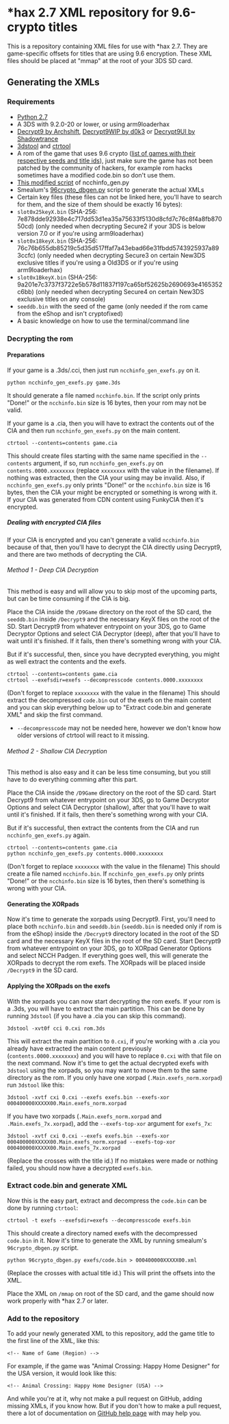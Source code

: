 # \*hax 2.7 XML repository for 9.6-crypto titles
This is a repository containing XML files for use with *hax 2.7. They are game-specific offsets for titles that are using 9.6 encryption. These XML files should be placed at "mmap" at the root of your 3DS SD card.

## Generating the XMLs

### Requirements

- [Python 2.7](https://www.python.org/downloads/release/python-2711/)
- A 3DS with 9.2.0-20 or lower, or using arm9loaderhax
- [Decrypt9 by Archshift](https://github.com/archshift/Decrypt9), [Decrypt9WIP by d0k3](https://github.com/d0k3/Decrypt9) or [Decrypt9UI by Shadowtrance](https://github.com/shadowtrance/Decrypt9)
- [3dstool](https://github.com/dnasdw/3dstool) and [ctrtool](https://github.com/profi200/Project_CTR)
- A rom of the game that uses 9.6 crypto ([list of games with their respective seeds and title ids](http://pastebin.com/zNM8zYwa)), just make sure the game has not been patched by the community of hackers, for example rom hacks sometimes have a modified code.bin so don't use them.
- [This modified script](https://gist.github.com/ihaveamac/304bb69e98fc4ce2d5c9) of ncchinfo_gen.py
- Smealum's [96crypto_dbgen.py](https://github.com/smealum/ninjhax2.x/blob/master/scripts/96crypto_dbgen.py) script to generate the actual XMLs
- Certain key files (these files can not be linked here, you'll have to search for them, and the size of them should be exactly 16 bytes):
 - `slot0x25keyX.bin` (SHA-256: 7e878dde92938e4c717dd53d1ea35a75633f5130d8cfd7c76c8f4a8fb87050cd) (only needed when decrypting Secure2 if your 3DS is below version 7.0 or if you're using arm9loaderhax)
 - `slot0x18keyX.bin` (SHA-256: 76c76b655db85219c5d35d517ffaf7a43ebad66e31fbdd5743925937a893ccfc) (only needed when decrypting Secure3 on certain New3DS exclusive titles if you're using a Old3DS or if you're using arm9loaderhax)
 - `slot0x1BkeyX.bin` (SHA-256: 9a201e7c3737f3722e5b578d11837f197ca65bf52625b2690693e4165352c6bb) (only needed when decrypting Secure4 on certain New3DS exclusive titles on any console)
- `seeddb.bin` with the seed of the game (only needed if the rom came from the eShop and isn't cryptofixed)
- A basic knowledge on how to use the terminal/command line

### Decrypting the rom

#### Preparations

If your game is a .3ds/.cci, then just run `ncchinfo_gen_exefs.py` on it.
```
python ncchinfo_gen_exefs.py game.3ds
```
It should generate a file named `ncchinfo.bin`. If the script only prints "Done!" or the `ncchinfo.bin` size is 16 bytes, then your rom may not be valid.

If your game is a .cia, then you will have to extract the contents out of the CIA and then run `ncchinfo_gen_exefs.py` on the main content.
```
ctrtool --contents=contents game.cia
```
This should create files starting with the same name specified in the `--contents` argument, if so, run `ncchinfo_gen_exefs.py` on `contents.0000.xxxxxxxx` (replace `xxxxxxxx` with the value in the filename).
If nothing was extracted, then the CIA your using may be invalid.
Also, if `ncchinfo_gen_exefs.py` only prints "Done!" or the `ncchinfo.bin` size is 16 bytes, then the CIA your might be encrypted or something is wrong with it. If your CIA was generated from CDN content using FunkyCIA then it's encrypted.

##### Dealing with encrypted CIA files

If your CIA is encrypted and you can't generate a valid `ncchinfo.bin` because of that, then you'll have to decrypt the CIA directly using Decrypt9, and there are two methods of decrypting the CIA.

###### Method 1 - Deep CIA Decryption

This method is easy and will allow you to skip most of the upcoming parts, but can be time consuming if the CIA is big.

Place the CIA inside the `/D9Game` directory on the root of the SD card, the `seeddb.bin` inside `/Decrypt9` and the necessary KeyX files on the root of the SD.
Start Decrypt9 from whatever entrypoint on your 3DS, go to Game Decryptor Options and select CIA Decryptor (deep), after that you'll have to wait until it's finished.
If it fails, then there's something wrong with your CIA.

But if it's successful, then, since you have decrypted everything, you might as well extract the contents and the exefs.
```
ctrtool --contents=contents game.cia
ctrtool --exefsdir=exefs --decompresscode contents.0000.xxxxxxxx
```
(Don't forget to replace `xxxxxxxx` with the value in the filename)
This should extract the decompressed `code.bin` out of the exefs on the main content and you can skip everything below up to "Extract code.bin and generate XML" and skip the first command.
* `--decompresscode` may not be needed here, however we don't know how older versions of ctrtool will react to it missing.

###### Method 2 - Shallow CIA Decryption

This method is also easy and it can be less time consuming, but you still have to do everything comming after this part.

Place the CIA inside the `/D9Game` directory on the root of the SD card.
Start Decrypt9 from whatever entrypoint on your 3DS, go to Game Decryptor Options and select CIA Decryptor (shallow), after that you'll have to wait until it's finished.
If it fails, then there's something wrong with your CIA.

But if it's successful, then extract the contents from the CIA and run `ncchinfo_gen_exefs.py` again.
```
ctrtool --contents=contents game.cia
python ncchinfo_gen_exefs.py contents.0000.xxxxxxxx
```
(Don't forget to replace `xxxxxxxx` with the value in the filename)
This should create a file named `ncchinfo.bin`.
If `ncchinfo_gen_exefs.py` only prints "Done!" or the `ncchinfo.bin` size is 16 bytes, then there's something is wrong with your CIA.

#### Generating the XORpads

Now it's time to generate the xorpads using Decrypt9. First, you'll need to place both `ncchinfo.bin` and `seeddb.bin` (`seeddb.bin` is needed only if rom is from the eShop) inside the `/Decrypt9` directory located in the root of the SD card and the necessary KeyX files in the root of the SD card.
Start Decrypt9 from whatever entrypoint on your 3DS, go to XORpad Generator Options and select NCCH Padgen. If everything goes well, this will generate the XORpads to decrypt the rom exefs.
The XORpads will be placed inside `/Decrypt9` in the SD card.

#### Applying the XORpads on the exefs

With the xorpads you can now start decrypting the rom exefs. If your rom is a .3ds, you will have to extract the main partition. This can be done by running `3dstool` (if you have a .cia you can skip this command).
```
3dstool -xvt0f cci 0.cxi rom.3ds
```
This will extract the main partition to `0.cxi`, if you're working with a .cia you already have extracted the main content previously (`contents.0000.xxxxxxxx`) and you will have to replace `0.cxi` with that file on the next command. Now it's time to get the actual decrypted exefs with `3dstool` using the xorpads, so you may want to move them to the same directory as the rom.
If you only have one xorpad (`.Main.exefs_norm.xorpad`) run `3dstool` like this:
```
3dstool -xvtf cxi 0.cxi --exefs exefs.bin --exefs-xor 000400000XXXXX00.Main.exefs_norm.xorpad
```
If you have two xorpads (`.Main.exefs_norm.xorpad` and `.Main.exefs_7x.xorpad`), add the `--exefs-top-xor` argument for `exefs_7x`:
```
3dstool -xvtf cxi 0.cxi --exefs exefs.bin --exefs-xor 000400000XXXXX00.Main.exefs_norm.xorpad --exefs-top-xor 000400000XXXXX00.Main.exefs_7x.xorpad
```
(Replace the crosses with the title id.)
If no mistakes were made or nothing failed, you should now have a decrypted `exefs.bin`.

### Extract code.bin and generate XML

Now this is the easy part, extract and decompress the `code.bin` can be done by running `ctrtool`:
```
ctrtool -t exefs --exefsdir=exefs --decompresscode exefs.bin
```
This should create a directory named exefs with the decompressed `code.bin` in it.
Now it's time to generate the XML by running smealum's `96crypto_dbgen.py` script.
```
python 96crypto_dbgen.py exefs/code.bin > 000400000XXXXX00.xml
```
(Replace the crosses with actual title id.)
This will print the offsets into the XML.

Place the XML on `/mmap` on root of the SD card, and the game should now work properly with *hax 2.7 or later.

### Add to the repository

To add your newly generated XML to this repository, add the game title to the first line of the XML, like this:
```
<!-- Name of Game (Region) -->
```
For example, if the game was "Animal Crossing: Happy Home Designer" for the USA version, it would look like this:
```
<!-- Animal Crossing: Happy Home Designer (USA) -->
```
And while you're at it, why not make a pull request on GitHub, adding missing XMLs, if you know how. But if you don't how to make a pull request, there a lot of documentation on [GitHub help page](https://help.github.com/) with may help you.
